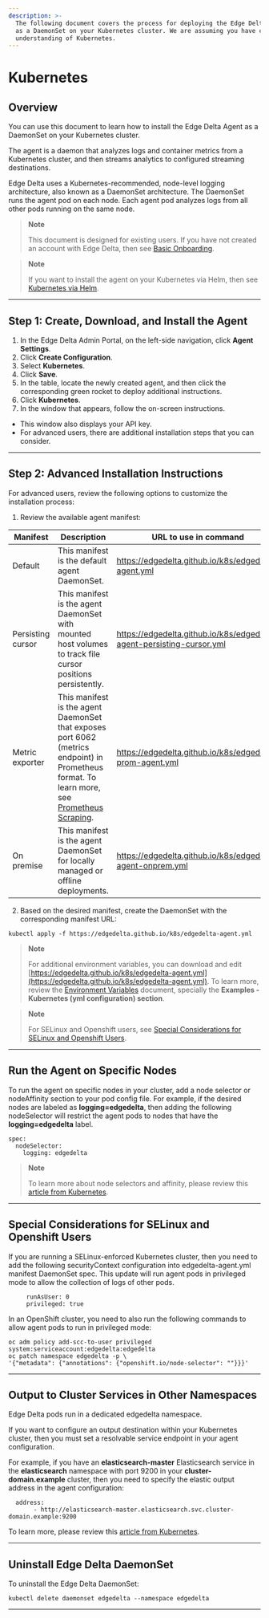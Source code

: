 ```yaml
---
description: >-
  The following document covers the process for deploying the Edge Delta agent
  as a DaemonSet on your Kubernetes cluster. We are assuming you have conceptual
  understanding of Kubernetes.
---
```


# Kubernetes

## Overview

You can use this document to learn how to install the Edge Delta Agent as a DaemonSet on your Kubernetes cluster.

The agent is a daemon that analyzes logs and container metrics from a Kubernetes cluster, and then streams analytics to configured streaming destinations.

Edge Delta uses a Kubernetes-recommended, node-level logging architecture, also known as a DaemonSet architecture. The DaemonSet runs the agent pod on each node. Each agent pod analyzes logs from all other pods running on the same node.

> **Note**
>
> This document is designed for existing users. If you have not created an account with Edge Delta, then see [Basic Onboarding](/docs/basic-onboarding.md).

> **Note**
>
> If you want to install the agent on your Kubernetes via Helm, then see [Kubernetes via Helm](helm.md).

***

## Step 1: Create, Download, and Install the Agent 

1. In the Edge Delta Admin Portal, on the left-side navigation, click **Agent Settings**.
2. Click **Create Configuration**. 
3. Select **Kubernetes**.
4. Click **Save**.  
5. In the table, locate the newly created agent, and then click the corresponding green rocket to deploy additional instructions. 
6. Click **Kubernetes**. 
7. In the window that appears, follow the on-screen instructions. 
  - This window also displays your API key. 
  - For advanced users, there are additional installation steps that you can consider. 

***

## Step 2: Advanced Installation Instructions

For advanced users, review the following options to customize the installation process: 


<!-- 

## Step 1: Install the Agent 

1. Create a Kubernetes namespace:

```
kubectl create namespace edgedelta
```

2. Create a kube secret that contains your API token.

```
kubectl create secret generic ed-api-key \
    --namespace=edgedelta \
    --from-literal=ed-api-key="(log in to view API tokens)"
```

-->

1. Review the available agent manifest:

| Manifest          | Description                                                                                                                                                                          | URL to use in command                                                 |
|-------------------|--------------------------------------------------------------------------------------------------------------------------------------------------------------------------------------|-----------------------------------------------------------------------|
| Default           | This manifest is the default agent DaemonSet.                                                                                                                                        | https://edgedelta.github.io/k8s/edgedelta-agent.yml                   |
| Persisting cursor | This manifest is the agent DaemonSet with mounted host volumes to track file cursor positions persistently.                                                                          | https://edgedelta.github.io/k8s/edgedelta-agent-persisting-cursor.yml |
| Metric exporter   | This manifest is the agent DaemonSet that exposes port 6062 (metrics endpoint) in Prometheus format. To learn more, see [Prometheus Scraping](../appendices/prometheus-scraping.md). | https://edgedelta.github.io/k8s/edgedelta-prom-agent.yml              |
| On premise        | This manifest is the agent DaemonSet for locally managed or offline deployments.                                                                                                     | https://edgedelta.github.io/k8s/edgedelta-agent-onprem.yml            |


2. Based on the desired manifest, create the DaemonSet with the corresponding manifest URL:

```
kubectl apply -f https://edgedelta.github.io/k8s/edgedelta-agent.yml
```

> **Note**
>
> For additional environment variables, you can download and edit [https://edgedelta.github.io/k8s/edgedelta-agent.yml](https://edgedelta.github.io/k8s/edgedelta-agent.yml). To learn more, review the [Environment Variables](https://docs.edgedelta.com/installation/environment-variables/) document, specially the **Examples - Kubernetes (yml configuration) section**. 

<!-- 


5. Review the status of the Edge Delta container:

```
kubectl get pods --namespace=edgedelta
```

6. When the name of the pod is running the agent, run the following command to see the agent logs:

```
kubectl logs <pod_name> -n edgedelta
```

-->

> **Note**
>
> For SELinux and Openshift users, see [Special Considerations for SELinux and Openshift Users](#special-considerations-for-selinux-and-openshift-users).

***

## Run the Agent on Specific Nodes

To run the agent on specific nodes in your cluster, add a node selector or nodeAffinity section to your pod config file. For example, if the desired nodes are labeled as **logging=edgedelta**, then adding the following nodeSelector will restrict the agent pods to nodes that have the **logging=edgedelta** label.

```
spec:
  nodeSelector:
    logging: edgedelta
```

> **Note**
>
> To learn more about node selectors and affinity, please review this [article from Kubernetes](https://kubernetes.io/docs/concepts/scheduling-eviction/assign-pod-node/).


***

## Special Considerations for SELinux and Openshift Users

If you are running a SELinux-enforced Kubernetes cluster, then you need to add the following securityContext configuration into edgedelta-agent.yml manifest DaemonSet spec. This update will run agent pods in privileged mode to allow the collection of logs of other pods.

```
     runAsUser: 0
     privileged: true
```

In an OpenShift cluster, you need to also run the following commands to allow agent pods to run in privileged mode:

```
oc adm policy add-scc-to-user privileged system:serviceaccount:edgedelta:edgedelta
oc patch namespace edgedelta -p \
'{"metadata": {"annotations": {"openshift.io/node-selector": ""}}}'
```

***

## Output to Cluster Services in Other Namespaces

Edge Delta pods run in a dedicated edgedelta namespace. 

If you want to configure an output destination within your Kubernetes cluster, then you must set a resolvable service endpoint in your agent configuration.

For example, if you have an **elasticsearch-master** Elasticsearch service in the **elasticsearch** namespace with port 9200 in your **cluster-domain.example** cluster, then you need to specify the elastic output address in the agent configuration:


```text
  address:
       - http://elasticsearch-master.elasticsearch.svc.cluster-domain.example:9200
```

To learn more, please review this [article from Kubernetes](https://kubernetes.io/docs/concepts/services-networking/dns-pod-service/#a-aaaa-records).

***

## Uninstall Edge Delta DaemonSet

To uninstall the Edge Delta DaemonSet:

```
kubectl delete daemonset edgedelta --namespace edgedelta
```

***
